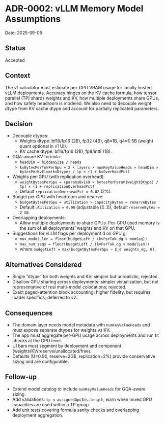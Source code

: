 # ADR-0002: vLLM Memory Model Assumptions

Date: 2025-09-05

## Status

Accepted

## Context

The v1 calculator must estimate per-GPU VRAM usage for locally hosted vLLM deployments. Accuracy hinges on the KV cache formula, how tensor parallel (TP) shards weights and KV, how multiple deployments share GPUs, and how safety headroom is modeled. We also need to decouple weight dtype from KV cache dtype and account for partially replicated parameters.

## Decision

- Decouple dtypes:
  - Weights dtype: bf16/fp16 (2B), fp32 (4B), q8≈1B, q4≈0.5B (weight quant optional in v1 UI).
  - KV cache dtype: bf16/fp16 (2B), fp8/int8 (1B).
- GQA-aware KV formula:
  - `headDim = hiddenSize / heads`
  - `kvBytesPerTokPerGpu = 2 × layers × numKeyValueHeads × headDim × bytesPerKvElem(kvDtype) / tp × (1 + kvOverheadPct)`
- Weights per-GPU (with replication overhead):
  - `weightBytesPerGpu = (paramsB×1e9 × bytesPerParam(weightDtype) / tp) × (1 + replicationOverheadPct)`
  - Default `replicationOverheadPct = 0.02` (2%).
- Budget per GPU with headroom and reserve:
  - `budgetBytesPerGpu = utilization × capacityBytes − reserveBytes`
  - Default `utilization = 0.90` (adjustable [0..1]), default `reserveBytes = 2 GB`.
- Overlapping deployments:
  - Allow multiple deployments to share GPUs. Per-GPU used memory is the sum of all deployments’ weights and KV on that GPU.
- Suggestions for vLLM flags per deployment d on GPU g:
  - `max_model_len = floor(budgetLeft / (kvPerTok_dg × numSeq))`
  - `max_num_seqs = floor(budgetLeft / (kvPerTok_dg × modelLen))`
  - where `budgetLeft = max(budgetBytesPerGpu − Σ_d weights_dg, 0)`.

## Alternatives Considered

- Single “dtype” for both weights and KV: simpler but unrealistic; rejected.
- Disallow GPU sharing across deployments: simpler visualization, but not representative of real multi-model colocations; rejected.
- Exact paged-attention block accounting: higher fidelity, but requires loader specifics; deferred to v2.

## Consequences

- The domain layer needs model metadata with `numKeyValueHeads` and must expose separate dtypes for weights vs KV.
- The app must aggregate per-GPU usage across deployments and run fit checks at the GPU level.
- UI bars must segment by deployment and component (weights/KV/reserve/unallocated/free).
- Defaults (U=0.90, reserve=2GB, replication=2%) provide conservative sizing and are configurable.

## Follow-up

- Extend model catalog to include `numKeyValueHeads` for GQA-aware sizing.
- Add validations: `tp ≤ assignedGpuIds.length`; warn when mixed GPU capacities are used within a TP group.
- Add unit tests covering formula sanity checks and overlapping deployment aggregation.
